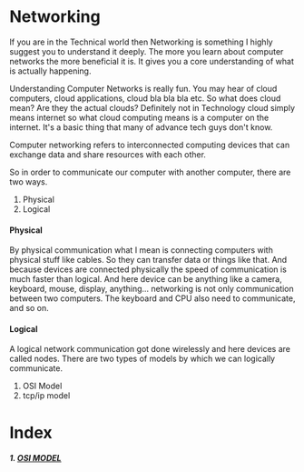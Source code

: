 # Networking

If you are in the Technical world then Networking is something I highly suggest you to understand it deeply. The more you learn about computer networks the more beneficial it is. It gives you a core understanding of what is actually happening.

Understanding Computer Networks is really fun. You may hear of cloud computers, cloud applications, cloud bla bla bla etc. So what does cloud mean? Are they the actual clouds? Definitely not in Technology cloud simply means internet so what cloud computing means is a computer on the internet. It's a basic thing that many of advance tech guys don't know.

Computer networking refers to interconnected computing devices that can exchange data and share resources with each other.

So in order to communicate our computer with another computer, there are two ways.

1. Physical
2. Logical

#### Physical
By physical communication what I mean is connecting computers with physical stuff like cables. So they can transfer data or things like that. And because devices are connected physically the speed of communication is much faster than logical. And here device can be anything like a camera, keyboard, mouse, display, anything... networking is not only communication between two computers. The keyboard and CPU also need to communicate, and so on.

#### Logical
A logical network communication got done wirelessly and here devices are called nodes. There are two types of models by which we can logically communicate.
1. OSI Model
2. tcp/ip model

# Index
##### 1. [OSI MODEL](./utils/osi_model.md)
